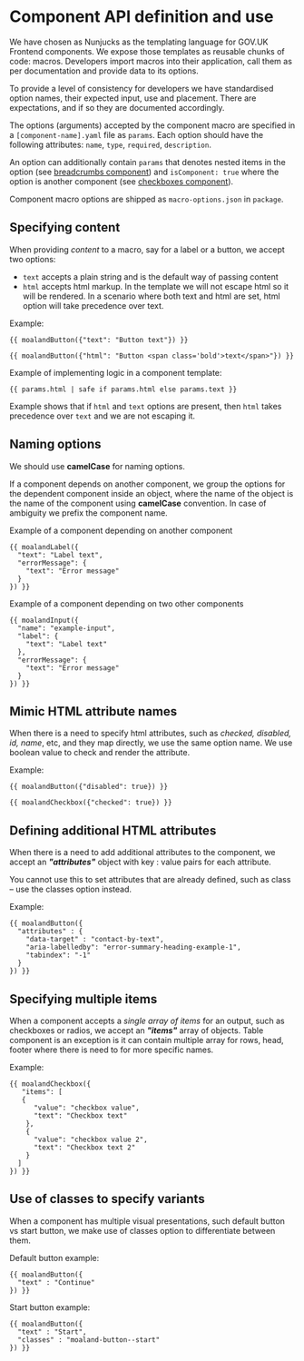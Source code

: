 
# Component API definition and use
We have chosen as Nunjucks as the templating language for GOV.UK Frontend components. We expose those templates as reusable chunks of code: macros. Developers import macros into their application, call them as per documentation and provide data to its options.

To provide a level of consistency for developers we have standardised option names, their expected input, use and placement. There are expectations, and  if so they are documented accordingly.

The options (arguments) accepted by the component macro are specified in a `[component-name].yaml` file as `params`. Each option should have the following attributes: `name`, `type`, `required`, `description`.

An option can additionally contain `params` that denotes nested items in the option (see [breadcrumbs component](https://github.com/moaland/moaland-frontend/blob/master/src/moaland/components/breadcrumbs/breadcrumbs.yaml#L6)) and `isComponent: true` where the option is another component (see [checkboxes component](https://github.com/moaland/moaland-frontend/blob/master/src/moaland/components/checkboxes/checkboxes.yaml#L11)).

Component macro options are shipped as  `macro-options.json` in `package`.

## Specifying content
When providing *content* to a macro, say for a label or a button, we accept two options:

 - `text` accepts a plain string and is the default way of passing content
 - `html` accepts html markup. In the template we will not escape html so it will be rendered. In a scenario where both text and html are set, html option will take precedence over text.

Example:

`{{ moalandButton({"text": "Button text"}) }}`

`{{ moalandButton({"html": "Button <span class='bold'>text</span>"}) }}`

Example of implementing logic in a component template:

`{{ params.html | safe if params.html else params.text }}`

Example shows that if `html` and `text` options are present, then `html` takes precedence over `text` and we are not escaping it.

## Naming options
We should use **camelCase** for naming options.

If a component depends on another component, we group the options for the dependent component inside an object, where the name of the object is the name of the component using **camelCase** convention. In case of ambiguity we prefix the component name.

Example of a component depending on another component
```
{{ moalandLabel({
  "text": "Label text",
  "errorMessage": {
    "text": "Error message"
  }
}) }}
```

Example of a component depending on two other components
```
{{ moalandInput({
  "name": "example-input",
  "label": {
    "text": "Label text"
  },
  "errorMessage": {
    "text": "Error message"
  }
}) }}
```

## Mimic HTML attribute names
When there is a need to specify html attributes, such as *checked, disabled, id, name*, etc, and they map directly, we use the same option name. We use boolean value to check and render the attribute.

Example:

`{{ moalandButton({"disabled": true}) }}`

`{{ moalandCheckbox({"checked": true}) }}`


## Defining additional HTML attributes
When there is a need to add additional attributes to the component, we accept an ***"attributes"*** object with key : value pairs for each attribute.

You cannot use this to set attributes that are already defined, such as class – use the classes option instead.

Example:
```
{{ moalandButton({
  "attributes" : {
    "data-target" : "contact-by-text",
    "aria-labelledby": "error-summary-heading-example-1",
    "tabindex": "-1"
  }
}) }}
```

## Specifying multiple items
When a component accepts a *single array of items* for an output, such as checkboxes or radios, we accept an ***"items"*** array of objects.  Table component is an exception is it can contain multiple array for rows, head, footer where there is need to for more specific names.

Example:
```
{{ moalandCheckbox({
   "items": [
   {
      "value": "checkbox value",
      "text": "Checkbox text"
    },
    {
      "value": "checkbox value 2",
      "text": "Checkbox text 2"
    }
  ]
}) }}
```
## Use of classes to specify variants
When a component has multiple visual presentations, such default button vs start button, we make use of classes option to differentiate between them.

Default button example:
```
{{ moalandButton({
  "text" : "Continue"
}) }}
```
Start button example:
```
{{ moalandButton({
  "text" : "Start",
  "classes" : "moaland-button--start"
}) }}
```
